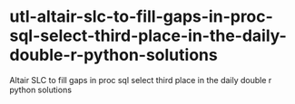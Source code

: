 # utl-altair-slc-to-fill-gaps-in-proc-sql-select-third-place-in-the-daily-double-r-python-solutions
Altair SLC to fill gaps in proc sql select third place in the daily double r python solutions
